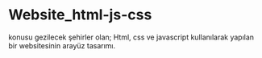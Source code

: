 # Website_html-js-css


konusu gezilecek şehirler olan; Html, css ve javascript kullanılarak yapılan bir websitesinin arayüz tasarımı.
